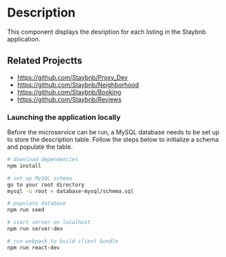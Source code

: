 # Description
This component displays the desription for each listing in the Staybnb application.


## Related Projectts

  - https://github.com/Staybnb/Proxy_Dev
  - https://github.com/Staybnb/Neighborhood
  - https://github.com/Staybnb/Booking
  - https://github.com/Staybnb/Reviews
  
### Launching the application locally
Before the microservice can be run, a MySQL database needs to be set up to store the description table. Follow the steps below to initialize a schema and populate the table.

```sh
# download dependencies
npm install

# set up MySQL schema
go to your root directory
mysql -u root < database-mysql/schema.sql

# populate database
npm run seed

# start server on localhost
npm run server-dev

# run webpack to build client bundle
npm run react-dev
```
